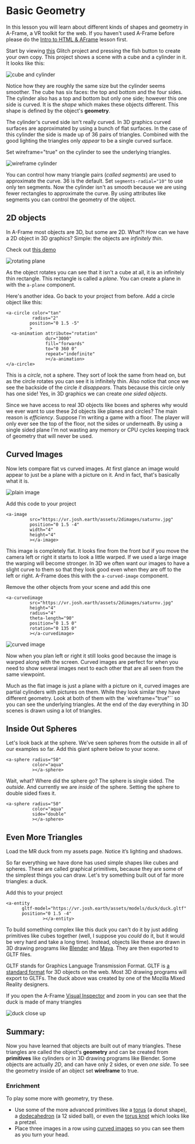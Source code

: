# Basic Geometry

In this lesson you will learn about different kinds of shapes and geometry in A-Frame, a VR toolkit for the web.  If you haven't used A-Frame before please do the [Intro to HTML & AFrame](../intro/README.md) lesson first.

Start by viewing [this](https://webxr-workshop-lesson02.glitch.me/) Glitch project and pressing the fish button to create your own copy. This project shows a scene with a cube and a cylinder in it. It looks like this:

![cube and cylinder](images/start.png)

Notice how they are roughly the same size but the cylinder seems smoother. The cube has six faces: the top and bottom and the four sides.  The cylinder also has a top and bottom but only one side; however this one side is curved. It is the *shape* which makes these objects different. This shape is defined by the object's __geometry__.

The cylinder's curved side isn't really curved. In 3D graphics curved surfaces are approximated by using a bunch of flat surfaces. In the case of this cylinder the side is made up of 36 pairs of triangles. Combined with the good lighting the triangles only *appear* to be a single curved surface.

Set wireframe="true" on the cylinder to see the underlying triangles.

![wireframe cylinder](images/wireframe.png)

You can control how many triangle pairs (*called segments*) are used to approximate the curve. 36 is the default. Set `segments-radial="10"` to use only ten segments. Now the cylinder isn't as smooth because we are using fewer rectangles to approximate the curve.  By using attributes like segments you can control the geometry of the object.

## 2D objects

In A-Frame most objects are 3D, but some are 2D.  What?! How can we have a 2D object in 3D graphics?  Simple: the objects are *infinitely thin*.   

Check out [this demo](https://webxr-workshop-lesson02b.glitch.me/)

![rotating plane](images/rotating-plane.png)

As the object rotates you can see that it isn't a cube at all, it is an infinitely thin rectangle. This rectangle is called a *plane*. You can create a plane in with the `a-plane` component.

Here's another idea.  Go back to your project from before.  Add a circle object like this:

```
<a-circle color="tan"
          radius="2"
         position="0 1.5 -5"
         >
  <a-animation attribute="rotation"
               dur="3000"
               fill="forwards"
               to="0 360 0"
               repeat="indefinite"
               ></a-animation>
</a-circle>
```

This is a *circle*, not a sphere. They sort of look the same from head on, but as the circle rotates you can see it is infinitely thin.  Also notice that once we see the backside of the circle *it disappears*. Thats because this circle only has one side!  Yes, in 3D graphics we can create *one sided objects*.

Since we have access to real 3D objects like boxes and spheres why would we ever want to use these 2d objects like planes and circles?  The main reason is *efficiency*.  Suppose I'm writing a game with a floor. The player will only ever see the top of the floor, not the sides or underneath. By using a single sided plane I'm not wasting any memory or CPU cycles keeping track of geometry that will never be used.

## Curved Images

Now lets compare flat vs curved images.  At first glance an image would appear to just be a plane with a picture on it. And in fact, that's basically what it is.

![plain image](images/plain-image.png)

Add this code to your project

```
<a-image
         src="https://vr.josh.earth/assets/2dimages/saturnv.jpg"
         position="0 1.5 -4"
         width="4"
         height="4"
         ></a-image>
```

This image is completely flat. It looks fine from the front but if you move the camera left or right it starts to look a little warped.  If we used a large image the warping will become stronger.  In 3D we often want our images to have a slight curve to them so that they look good even when they are off to the left or right. A-Frame does this with the `a-curved-image` component.

Remove the other objects from your scene and add this one

```
<a-curvedimage
         src="https://vr.josh.earth/assets/2dimages/saturnv.jpg"
         height="4"
         radius="4"
         theta-length="90"
         position="0 1.5 0"
         rotation="0 135 0"
         ></a-curvedimage>
```

![curved image](images/curved-image.png)

Now when you plan left or right it still looks good because the image is warped along with the screen. Curved images are perfect for when you need to show several images next to each other that are all seen from the same viewpoint.

Much as the flat image is just a plane with a picture on it, curved images are partial cylinders with pictures on them. While they look similar they have different geometry. Look at both of them with the `wireframe="true"`` so you can see the underlying triangles.  At the end of the day everything in 3D scenes is drawn using a lot of triangles.

## Inside Out Spheres

Let's look back at the sphere.  We've seen spheres from the outside in all of our examples so far.  Add this giant sphere below to your scene.

```
<a-sphere radius="50"
          color="aqua"
          ></a-sphere>
```

Wait, what? Where did the sphere go?  The sphere is single sided. The *outside*.  And currently we are *inside* of the sphere.   Setting the sphere to double sided fixes it.

```
<a-sphere radius="50"
          color="aqua"
          side="double"
          ></a-sphere>
```

## Even More Triangles


Load the MR duck from my assets page. Notice it’s lighting and shadows.

So far everything we have done has used simple shapes like cubes and spheres. These are called graphical primitives, because they are some of the simplest things you can draw.  Let's try something built out of far more triangles: a duck.   

Add this to your project

```
<a-entity
      gltf-model="https://vr.josh.earth/assets/models/duck/duck.gltf"
      position="0 1.5 -4"
              ></a-entity>
```

To build something complex like this duck you can't do it by just adding primitives like cubes together (well, I suppose you *could* do it, but it would be very hard and take a long time). Instead, objects like these are drawn in 3D drawing programs like [Blender](https://www.blender.org) and [Maya](https://www.autodesk.com/products/maya/overview).  They are then exported to GLTF files.

GLTF stands for Graphics Language Transmission Format. GLTF is [a standard format](https://en.wikipedia.org/wiki/GlTF) for 3D objects on the web. Most 3D drawing programs will export to GLTFs.  The duck above was created by one of the Mozilla Mixed Reality designers.

If you open the A-Frame [Visual Inspector](https://aframe.io/docs/0.8.0/introduction/visual-inspector-and-dev-tools.html) and zoom in you can see that the duck is made of many triangles


![duck close up](images/duck.png)


## Summary:

Now you have learned that objects are built out of many triangles. These triangles are called the object's __geometry__ and can be created from __primitives__ like cylinders or in 3D drawing programs like Blender. Some objects are actually _2D_, and can have only 2 sides, or even _one side_.  To see the geometry inside of an object set __wireframe__ to true.

### Enrichment
To play some more with geometry, try these.

* Use some of the more advanced primitives like a [torus](https://aframe.io/docs/0.8.0/primitives/a-torus.html) (a donut shape), a [dodecahedron](https://aframe.io/docs/0.8.0/primitives/a-dodecahedron.html) (a 12 sided ball), or even the [torus knot](https://aframe.io/docs/0.8.0/primitives/a-torus-knot.html) which looks like a pretzel.
* Place three images in a row using [curved images](https://aframe.io/docs/0.8.0/primitives/a-curvedimage.html) so you can see them as you turn your head.
